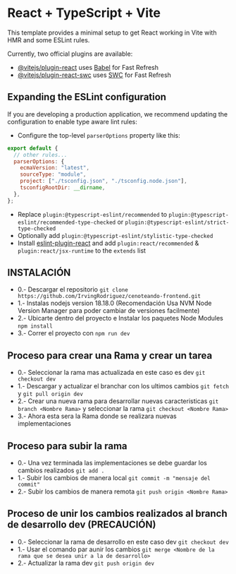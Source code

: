 # React + TypeScript + Vite

This template provides a minimal setup to get React working in Vite with HMR and some ESLint rules.

Currently, two official plugins are available:

- [@vitejs/plugin-react](https://github.com/vitejs/vite-plugin-react/blob/main/packages/plugin-react/README.md) uses [Babel](https://babeljs.io/) for Fast Refresh
- [@vitejs/plugin-react-swc](https://github.com/vitejs/vite-plugin-react-swc) uses [SWC](https://swc.rs/) for Fast Refresh

## Expanding the ESLint configuration

If you are developing a production application, we recommend updating the configuration to enable type aware lint rules:

- Configure the top-level `parserOptions` property like this:

```js
export default {
  // other rules...
  parserOptions: {
    ecmaVersion: "latest",
    sourceType: "module",
    project: ["./tsconfig.json", "./tsconfig.node.json"],
    tsconfigRootDir: __dirname,
  },
};
```

- Replace `plugin:@typescript-eslint/recommended` to `plugin:@typescript-eslint/recommended-type-checked` or `plugin:@typescript-eslint/strict-type-checked`
- Optionally add `plugin:@typescript-eslint/stylistic-type-checked`
- Install [eslint-plugin-react](https://github.com/jsx-eslint/eslint-plugin-react) and add `plugin:react/recommended` & `plugin:react/jsx-runtime` to the `extends` list

## INSTALACIÓN

- 0.- Descargar el repositorio `git clone https://github.com/IrvingRodriguez/cenoteando-frontend.git`
- 1.- Instalas nodejs version 18.18.0 (Recomendación Usa NVM Node Version Manager para poder cambiar de versiones facilmente)
- 2.- Ubicarte dentro del proyecto e Instalar los paquetes Node Modules `npm install`
- 3.- Correr el proyecto con `npm run dev`

## Proceso para crear una Rama y crear un tarea

- 0.- Seleccionar la rama mas actualizada en este caso es dev `git checkout dev`
- 1.- Descargar y actualizar el branchar con los ultimos cambios `git fetch` y `git pull origin dev`
- 2.- Crear una nueva rama para desarrollar nuevas caracteristicas `git branch <Nombre Rama>` y seleccionar la rama `git checkout <Nombre Rama>`
- 3.- Ahora esta sera la Rama donde se realizara nuevas implementaciones

## Proceso para subir la rama

- 0.- Una vez terminada las implementaciones se debe guardar los cambios realizados `git add .`
- 1.- Subir los cambios de manera local `git commit -m "mensaje del commit" `
- 2.- Subir los cambios de manera remota `git push origin <Nombre Rama>`

## Proceso de unir los cambios realizados al branch de desarrollo dev (PRECAUCIÓN)

- 0.- Seleccionar la rama de desarrollo en este caso dev `git checkout dev `
- 1.- Usar el comando par aunir los cambios `git merge <Nombre de la rama que se desea unir a la de desarrollo>`
- 2.- Actualizar la rama dev `git push origin dev`
